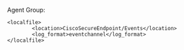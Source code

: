 Agent Group:

```
<localfile>
		<location>CiscoSecureEndpoint/Events</location>
		<log_format>eventchannel</log_format>
</localfile>
```
